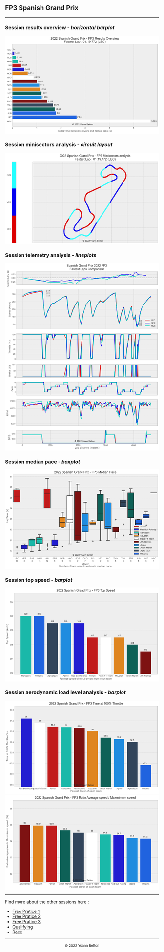## FP3 Spanish Grand Prix

---

### Session results overview - *horizontal barplot*

<img src="/output/2022-05-22_Spanish_Grand_Prix/fp3_results_overview_white.png?raw=true"/>

### Session minisectors analysis - *circuit layout*

<img src="/output/2022-05-22_Spanish_Grand_Prix/fp3_minisectors_analysis_white.png?raw=true"/>

### Session telemetry analysis - *lineplots*

<img src="/output/2022-05-22_Spanish_Grand_Prix/fp3_telemetry_analysis_white.png?raw=true"/>

### Session median pace - *boxplot*

<img src="/output/2022-05-22_Spanish_Grand_Prix/fp3_median_pace_white.png?raw=true"/>

### Session top speed - *barplot*

<img src="/output/2022-05-22_Spanish_Grand_Prix/topspeed_fp3_white.png?raw=true"/>

### Session aerodynamic load level analysis - *barplot*

<img src="/output/2022-05-22_Spanish_Grand_Prix/fp3_maximum_throttle_white.png?raw=true"/>

<img src="/output/2022-05-22_Spanish_Grand_Prix/fp3_speed_ratio_white.png?raw=true"/>

--- 

Find more about the other sessions here :
  - [Free Pratice 1](/page/FP1/2022-05-22_Spanish_Grand_Prix)  
  - [Free Pratice 2](/page/FP2/2022-05-22_Spanish_Grand_Prix) 
  - [Free Pratice 3](/page/FP3/2022-05-22_Spanish_Grand_Prix)
  - [Qualifying](/page/Qualifying/2022-05-22_Spanish_Grand_Prix) 
  - [Race](/page/Race/2022-05-22_Spanish_Grand_Prix)

---

<div style="text-align: center">
  <p style="font-size:11px">&copy; 2022 Yoann Betton</p>
</div>

<!-- ---

<p style="font-size:11px">Page generated from <a href="https://github.com/yoannbtn/yoannbtn.github.io">github.com/yoannbtn</a>.</p> -->